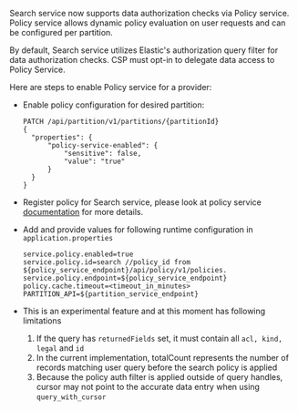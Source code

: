 Search service now supports data authorization checks via Policy service. Policy service allows dynamic policy evaluation on user requests and can
be configured per partition. 

By default, Search service utilizes Elastic's authorization query filter for data authorization checks. CSP must opt-in to delegate data access to Policy Service.      

Here are steps to enable Policy service for a provider:

- Enable policy configuration for desired partition:
  ```
  PATCH /api/partition/v1/partitions/{partitionId}
  {
    "properties": {
        "policy-service-enabled": {
            "sensitive": false,
            "value": "true"
        }
    }
  }
  ```

- Register policy for Search service, please look at policy service [documentation](https://community.opengroup.org/osdu/platform/security-and-compliance/policy#add-policy) for more details.  

- Add and provide values for following runtime configuration in `application.properties`
  ```
  service.policy.enabled=true
  service.policy.id=search //policy_id from ${policy_service_endpoint}/api/policy/v1/policies.
  service.policy.endpoint=${policy_service_endpoint}
  policy.cache.timeout=<timeout_in_minutes>
  PARTITION_API=${partition_service_endpoint}
  ```
  
- This is an experimental feature and at this moment has following limitations
    1. If the query has `returnedFields` set, it must contain all `acl, kind, legal` and `id`
    2. In the current implementation, totalCount represents the number of records matching user query before the search policy is applied
    3. Because the policy auth filter is applied outside of query handles, cursor may not point to the accurate data entry when using `query_with_cursor`
